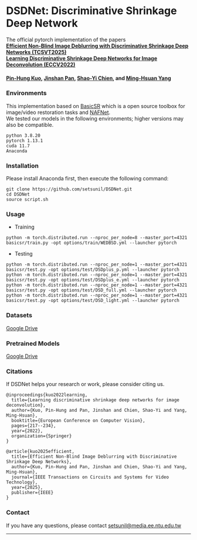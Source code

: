 # DSDNet: Discriminative Shrinkage Deep Network

The official pytorch implementation of the papers  
**[Efficient Non-Blind Image Deblurring with Discriminative Shrinkage Deep Networks (TCSVT2025)](https://ieeexplore.ieee.org/document/10937503)**  
**[Learning Discriminative Shrinkage Deep Networks for Image Deconvolution (ECCV2022)](https://arxiv.org/abs/2111.13876)**

#### [**Pin-Hung Kuo**](https://setsunil.github.io/), [Jinshan Pan](https://jspan.github.io/), [Shao-Yi Chien](https://www.ee.ntu.edu.tw/profile1.php?teacher_id=943013&p=3), and [Ming-Hsuan Yang](https://faculty.ucmerced.edu/mhyang/)

### Environments
This implementation based on [BasicSR](https://github.com/xinntao/BasicSR) which is a open source toolbox for image/video restoration tasks and [NAFNet](https://github.com/megvii-research/NAFNet).  
We tested our models in the following environments; higher versions may also be compatible.
```
python 3.8.20
pytorch 1.13.1
cuda 11.7
Anaconda
```
### Installation
Please install Anaconda first, then execute the following command:
```
git clone https://github.com/setsunil/DSDNet.git
cd DSDNet
source script.sh
```

### Usage
* Training
```
python -m torch.distributed.run --nproc_per_node=8 --master_port=4321 basicsr/train.py -opt options/train/WEDBSD.yml --launcher pytorch
```

* Testing
```
python -m torch.distributed.run --nproc_per_node=1 --master_port=4321 basicsr/test.py -opt options/test/DSDplus_p.yml --launcher pytorch
python -m torch.distributed.run --nproc_per_node=1 --master_port=4321 basicsr/test.py -opt options/test/DSDplus_e.yml --launcher pytorch
python -m torch.distributed.run --nproc_per_node=1 --master_port=4321 basicsr/test.py -opt options/test/DSD_full.yml --launcher pytorch
python -m torch.distributed.run --nproc_per_node=1 --master_port=4321 basicsr/test.py -opt options/test/DSD_light.yml --launcher pytorch
```

### Datasets
[Google Drive](https://drive.google.com/file/d/1qNOTgEvm6Ag06YEc9b3iX2Zc9ZuIyTU1/view?usp=drive_link)

### Pretrained Models
[Google Drive](https://drive.google.com/file/d/1cZZ8Y6_z76_GSsBJAw50QFWZ8Clx8uou/view?usp=drive_link)

### Citations
If DSDNet helps your research or work, please consider citing us.

```
@inproceedings{kuo2022learning,
  title={Learning discriminative shrinkage deep networks for image deconvolution},
  author={Kuo, Pin-Hung and Pan, Jinshan and Chien, Shao-Yi and Yang, Ming-Hsuan},
  booktitle={European Conference on Computer Vision},
  pages={217--234},
  year={2022},
  organization={Springer}
}
```
```
@article{kuo2025efficient,
  title={Efficient Non-Blind Image Deblurring with Discriminative Shrinkage Deep Networks},
  author={Kuo, Pin-Hung and Pan, Jinshan and Chien, Shao-Yi and Yang, Ming-Hsuan},
  journal={IEEE Transactions on Circuits and Systems for Video Technology},
  year={2025},
  publisher={IEEE}
}
```

### Contact

If you have any questions, please contact setsunil@media.ee.ntu.edu.tw

---
<!--
<details>
<summary>statistics</summary>

![visitors](https://visitor-badge.glitch.me/badge?page_id=megvii-research/NAFNet)

</details>

-->